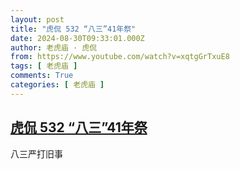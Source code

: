 ```yaml
---
layout: post
title: "虎侃 532 “八三”41年祭"
date: 2024-08-30T09:33:01.000Z
author: 老虎庙 · 虎侃
from: https://www.youtube.com/watch?v=xqtgGrTxuE8
tags: [ 老虎庙 ]
comments: True
categories: [ 老虎庙 ]
---
```

<!--1725010381000-->
[虎侃 532 “八三”41年祭](https://www.youtube.com/watch?v=xqtgGrTxuE8)
------

<div>
八三严打旧事
</div>
